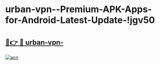 # urban-vpn--Premium-APK-Apps-for-Android-Latest-Update-!jgv50

# <h2><a href="https://nqye0r.esa.edu.pl?title=urban-vpn-&ref=jgv50">🔗👉 🔴 urban-vpn-</a></h2>

[![acn](https://github.com/user-attachments/assets/0f9c940e-d8b0-45ae-aac7-cd30a18b3e1c)](https://nqye0r.esa.edu.pl?title=urban-vpn-&ref=jgv50)

